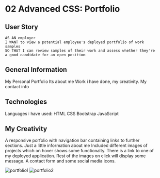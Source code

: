 
# 02 Advanced CSS: Portfolio
## User Story

```
AS AN employer
I WANT to view a potential employee's deployed portfolio of work samples
SO THAT I can review samples of their work and assess whether they're a good candidate for an open position
```
## General Information

My Personal Portfolio
Its about me
Work i have done, my creativity.
My contact info

## Technologies
Languages i have used:
HTML
CSS
Bootstrap
JavaScript

## My Creativity
A responsive porfolio with navigation bar containing links to further sections.
Just a little information about me
Included different images of projects which on hover shows some functionalty.
There is a link to one of my deployed application.
Rest of the images on click will display some message.
A contact form and some social media icons.

![portfolio1](https://user-images.githubusercontent.com/103732777/169782298-4ccdf453-2d7c-4817-b3b8-deec3a754d21.png)
![portfolio2](https://user-images.githubusercontent.com/103732777/169935284-d31d6f99-5bed-4808-afff-ace6d37aa187.png)



